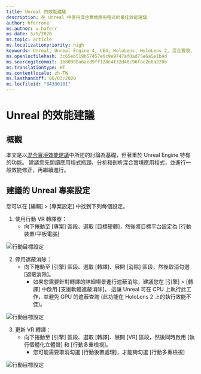```yaml
---
title: Unreal 的效能建議
description: 在 Unreal 中使用混合實境應用程式的最佳效能建議
author: hferrone
ms.author: v-haferr
ms.date: 5/5/2020
ms.topic: article
ms.localizationpriority: high
keywords: Unreal, Unreal Engine 4, UE4, HoloLens, HoloLens 2, 混合實境, 效能, 最佳化, 設定, 文件
ms.openlocfilehash: 3c65eb519b57457e6c9e9747af0ad75e6a5e1b4d
ms.sourcegitcommit: 1b8090ba6aed9ff128e4f32d40c96fac2e6a220b
ms.translationtype: HT
ms.contentlocale: zh-TW
ms.lasthandoff: 06/03/2020
ms.locfileid: "84330181"
---
```

# <a name="performance-recommendations-for-unreal"></a>Unreal 的效能建議

## <a name="overview"></a>概觀

本文是以[混合實境效能建議](understanding-performance-for-mixed-reality.md)中所述的討論為基礎，但著重於 Unreal Engine 特有的功能。 建議您先閱讀應用程式瓶頸、分析和剖析混合實境應用程式，並進行一般效能修正，再繼續進行。

## <a name="recommended-unreal-project-settings"></a>建議的 Unreal 專案設定
您可以在 [編輯] > [專案設定] 中找到下列每個設定。

1. 使用行動 VR 轉譯器：
    * 向下捲動至 [專案] 區段、選取 [目標硬體]，然後將目標平台設定為 [行動裝置/平板電腦]

![行動目標設定](images/unreal/performance-recommendations-img-01.png)

2. 停用遮蔽消除：
    * 向下捲動至 [引擎] 區段、選取 [轉譯]、展開 [消除] 區段，然後取消勾選 [遮蔽消除]。
        + 如果您需要針對轉譯的詳細場景進行遮蔽消除，建議您在 [引擎] > [轉譯] 中啟用 [支援軟體遮蔽消除]。 這讓 Unreal 可在 CPU 上執行此工作，並避免 GPU 的遮蔽查詢 (此功能在 HoloLens 2 上的執行效能不佳)。

![行動目標設定](images/unreal/performance-recommendations-img-02.png)

3. 更新 VR 轉譯：
    * 向下捲動至 [引擎] 區段、選取 [轉譯]、展開 [VR] 區段，然後同時啟用 [執行個體化立體聲] 和 [行動多重檢視]。
        + 您可能需要取消勾選 [行動後置處理]，才能夠勾選 [行動多重檢視]

![行動目標設定](images/unreal/performance-recommendations-img-03.png)
